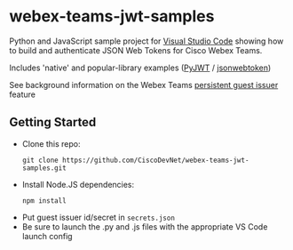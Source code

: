 # webex-teams-jwt-samples

Python and JavaScript sample project for [Visual Studio Code](https://code.visualstudio.com/) showing how to build and authenticate JSON Web Tokens for Cisco Webex Teams.  

Includes 'native' and popular-library examples ([PyJWT](https://pyjwt.readthedocs.io/en/latest/) / [jsonwebtoken](https://github.com/auth0/node-jsonwebtoken))

See background information on the Webex Teams [persistent guest issuer](https://developer.webex.com/guest-issuer.html) feature

## Getting Started

* Clone this repo:
    ```shell
    git clone https://github.com/CiscoDevNet/webex-teams-jwt-samples.git
    ```
* Install Node.JS dependencies:
    ```shell
    npm install
    ```
* Put guest issuer id/secret in `secrets.json`
* Be sure to launch the .py and .js files with the appropriate VS Code launch config
